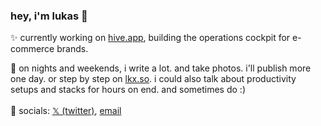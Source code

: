 ### hey, i'm lukas 👋

✨ currently working on <a href="http://hive.app/" target="_blank">hive.app</a>, building the operations cockpit for e-commerce brands. <br>

📝 on nights and weekends, i write a lot. and take photos. i'll publish more one day. or step by step on <a href="https://lkx.so">lkx.so</a>. i could also talk about productivity setups and stacks for hours on end. and sometimes do :)<br><br>
📱 socials: <a target=”_blank” href="https://twitter.com/lukasklinser">𝕏 (twitter)</a>, <a href="mailto:klinser.lukas@gmail.com">email</a> 

<!--
**lukasklinser/lukasklinser** is a ✨ _special_ ✨ repository because its `README.md` (this file) appears on your GitHub profile.

Here are some ideas to get you started:

- 🔭 I’m currently working on ...
- 🌱 I’m currently learning ...
- 👯 I’m looking to collaborate on ...
- 🤔 I’m looking for help with ...
- 💬 Ask me about ...
- 📫 How to reach me: ...
- 😄 Pronouns: ...
- ⚡ Fun fact: ...
-->

